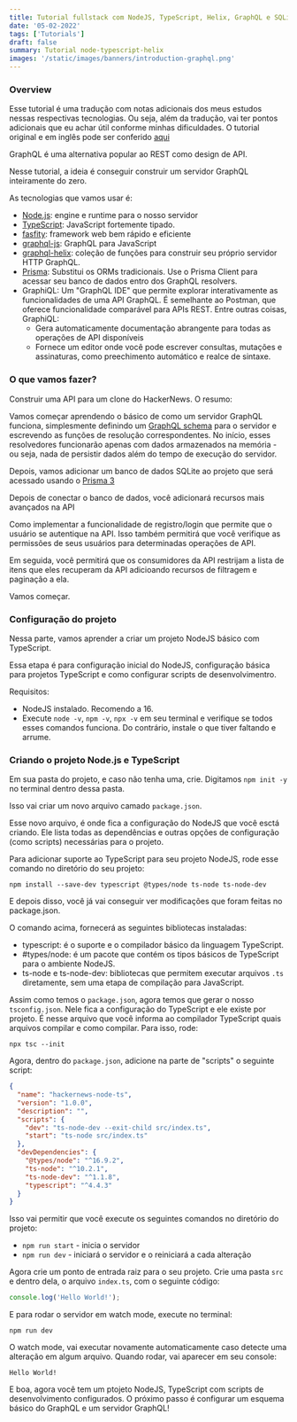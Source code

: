 ```yaml
---
title: Tutorial fullstack com NodeJS, TypeScript, Helix, GraphQL e SQLite
date: '05-02-2022'
tags: ['Tutorials']
draft: false
summary: Tutorial node-typescript-helix
images: '/static/images/banners/introduction-graphql.png'
---
```


### Overview

Esse tutorial é uma tradução com notas adicionais dos meus estudos nessas respectivas tecnologias. Ou seja, além da tradução, vai ter pontos adicionais que eu achar útil conforme minhas dificuldades. O tutorial original e em inglês pode ser conferido [aqui](https://www.howtographql.com/typescript-helix/0-introduction/)

GraphQL é uma alternativa popular ao REST como design de API.

Nesse tutorial, a ideia é conseguir construir um servidor GraphQL inteiramente do zero.

As tecnologias que vamos usar é:
- [Node.js](https://nodejs.org/en/): engine e runtime para o nosso servidor
- [TypeScript](https://www.typescriptlang.org/): JavaScript fortemente tipado.
- [fasfity](https://www.fastify.io/): framework web bem rápido e eficiente 
- [graphql-js](https://github.com/graphql/graphql-js): GraphQL para JavaScript
- [graphql-helix](https://github.com/contra/graphql-helix): coleção de funções para construir seu próprio servidor HTTP GraphQL.
- [Prisma](https://www.prisma.io/): Substitui os ORMs tradicionais. Use o Prisma Client para acessar seu banco de dados entro dos GraphQL resolvers.
- GraphiQL: Um "GraphQL IDE" que permite explorar interativamente as funcionalidades de uma API GraphQL. É semelhante ao Postman, que oferece funcionalidade comparável para APIs REST. Entre outras coisas, GraphiQL:
    - Gera automaticamente documentação abrangente para todas as operações de API disponíveis
    - Fornece um editor onde você pode escrever consultas, mutações e assinaturas, como preechimento automático e realce de sintaxe.

### O que vamos fazer?

Construir uma API para um clone do HackerNews. O resumo:

Vamos começar aprendendo o básico de como um servidor GraphQL funciona, simplesmente definindo um [GraphQL schema](https://www.prisma.io/blog/graphql-server-basics-the-schema-ac5e2950214e) para o servidor e escrevendo as funções de resolução correspondentes. No início, esses resolvedores funcionarão apenas com dados armazenados na memória - ou seja, nada de persistir dados além do tempo de execução do servidor.

Depois, vamos adicionar um banco de dados SQLite ao projeto que será acessado usando o [Prisma 3](https://www.prisma.io/)

Depois de conectar o banco de dados, você adicionará recursos mais avançados na API

Como implementar a funcionalidade de registro/login que permite que o usuário se autentique na API. Isso também permitirá que você verifique as permissões de seus usuários para determinadas operações de API.

Em seguida, você permitirá que os consumidores da API restrijam a lista de itens que eles recuperam da API adicioando recursos de filtragem e paginação a ela.

Vamos começar.

### Configuração do projeto

Nessa parte, vamos aprender a criar um projeto NodeJS básico com TypeScript.

Essa etapa é para configuração inicial do NodeJS, configuração básica para projetos TypeScript e como configurar scripts de desenvolvimentro.

Requisitos:

- NodeJS instalado. Recomendo a 16.
- Execute `node -v`, `npm -v`, `npx -v` em seu terminal e verifique se todos esses comandos funciona. Do contrário, instale o que tiver faltando e arrume.

### Criando o projeto Node.js e TypeScript

Em sua pasta do projeto, e caso não tenha uma, crie. Digitamos `npm init -y` no terminal dentro dessa pasta.

Isso vai criar um novo arquivo camado `package.json`. 

Esse novo arquivo, é onde fica a configuração do NodeJS que você esctá criando. Ele lista todas as dependências e outras opções de configuração (como scripts) necessárias para o projeto.

Para adicionar suporte ao TypeScript para seu projeto NodeJS, rode esse comando no diretório do seu projeto:

```shell
npm install --save-dev typescript @types/node ts-node ts-node-dev
```

E depois disso, você já vai conseguir ver modificações que foram feitas no package.json.

O comando acima, fornecerá as seguintes bibliotecas instaladas:
- typescript: é o suporte e o compilador básico da linguagem TypeScript.
- #types/node: é um pacote que contém os tipos básicos de TypeScript para o ambiente NodeJS.
- ts-node e ts-node-dev: bibliotecas que permitem executar arquivos `.ts` diretamente, sem uma etapa de compilação para JavaScript. 

Assim como temos o `package.json`, agora temos que gerar o nosso `tsconfig.json`. Nele fica a configuração do TypeScript e ele existe por projeto. É nesse arquivo que você informa ao compilador TypeScript quais arquivos compilar e como compilar. Para isso, rode:

```shell
npx tsc --init
```

Agora, dentro do `package.json`, adicione na parte de "scripts" o seguinte script:

```json
{
  "name": "hackernews-node-ts",
  "version": "1.0.0",
  "description": "",
  "scripts": {
    "dev": "ts-node-dev --exit-child src/index.ts",
    "start": "ts-node src/index.ts"
  },
  "devDependencies": {
    "@types/node": "^16.9.2",
    "ts-node": "^10.2.1",
    "ts-node-dev": "^1.1.8",
    "typescript": "^4.4.3"
  }
}
```

Isso vai permitir que você execute os seguintes comandos no diretório do projeto:
- `npm run start` - inicia o servidor
- `npm run dev` - iniciará o servidor e o reiniciará a cada alteração

Agora crie um ponto de entrada raiz para o seu projeto. Crie uma pasta `src` e dentro dela, o arquivo `index.ts`, com o seguinte código:

```javascript
console.log('Hello World!');
```

E para rodar o servidor em watch mode, execute no terminal:
```shell
npm run dev
```

O watch mode, vai executar novamente automaticamente caso detecte uma alteração em algum arquivo. Quando rodar, vai aparecer em seu console:

```shell
Hello World!
```

E boa, agora você tem um ptojeto NodeJS, TypeScript com scripts de desenvolvimento configurados. O próximo passo é configurar um esquema básico do GraphQL e um servidor GraphQL!